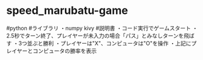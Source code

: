 # speed_marubatu-game
#python
#ライブラリ
・numpy kivy
#説明書
・コード実行でゲームスタート
・2.5秒でターン終了、プレイヤーが未入力の場合「パス」とみなしターンを飛ばす
・3つ並ぶと勝利
・プレイヤーは"X"、コンピュータは"O"を操作
・上記にプレイヤーとコンピュータの勝率を表示
